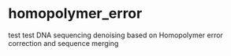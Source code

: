 # homopolymer_error
test test
DNA sequencing denoising based on Homopolymer error correction and sequence merging
